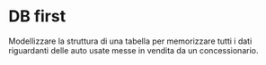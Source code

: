 # DB first

Modellizzare la struttura di una tabella per memorizzare tutti i dati riguardanti delle auto usate messe in vendita da un concessionario.